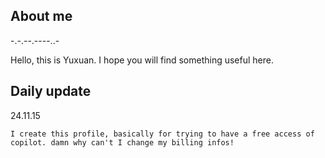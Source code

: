 ## About me

  -.-.--.----..-
  
  Hello, this is Yuxuan. I hope you will find something useful here.

## Daily update

  24.11.15
  
    I create this profile, basically for trying to have a free access of copilot. damn why can't I change my billing infos!
